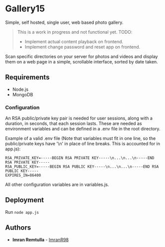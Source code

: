 # Gallery15
Simple, self hosted, single user, web based photo gallery.
> This is a work in progress and not functional yet.
> TODO:
> - Implement actual content playback on frontend.
> - Implement change password and reset app on frontend.

Scan specific directories on your server for photos and videos and display them on a web page in a simple, scrollable interface, sorted by date taken. 

## Requirements
- Node.js
- MongoDB

### Configuration
An RSA public/private key pair is needed for user sessions, along with a duration, in seconds, that each session lasts. These are needed as environment variables and can be defined in a .env file in the root directory.

Example of a valid .env file (Note that variables must fit in one line, so the public/private keys have '\n' in place of line breaks. This is accounted for in app.js):
```
RSA_PRIVATE_KEY=-----BEGIN RSA PRIVATE KEY-----\n...\n...\n-----END RSA PRIVATE KEY-----
RSA_PUBLIC_KEY=-----BEGIN RSA PUBLIC KEY-----\n...\n...\n-----END RSA PUBLIC KEY-----
EXPIRES_IN=86400
```

All other configuration variables are in variables.js.

## Deployment
Run ```node app.js```

## Authors
* **Imran Remtulla** - [ImranR98](https://github.com/ImranR98)